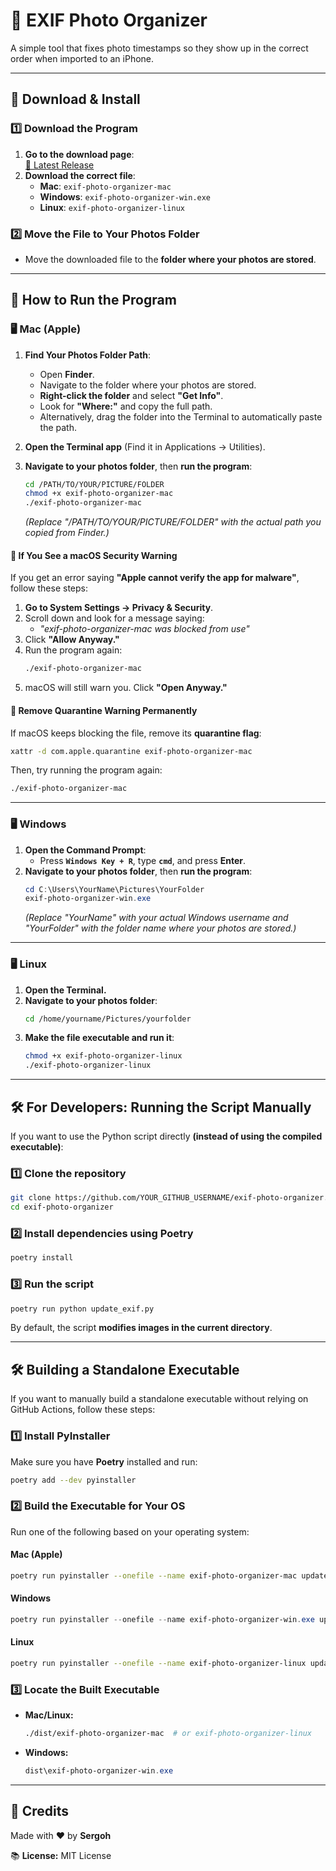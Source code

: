 # 🌝 EXIF Photo Organizer

A simple tool that fixes photo timestamps so they show up in the correct order when imported to an iPhone.

---

## 👥 Download & Install  

### **1️⃣ Download the Program**  
1. **Go to the download page**:  
   [🔗 Latest Release](https://github.com/YOUR_GITHUB_USERNAME/exif-photo-organizer/releases/latest)
2. **Download the correct file**:
   - **Mac**: `exif-photo-organizer-mac`
   - **Windows**: `exif-photo-organizer-win.exe`
   - **Linux**: `exif-photo-organizer-linux`

### **2️⃣ Move the File to Your Photos Folder**  
- Move the downloaded file to the **folder where your photos are stored**.

---

## 🚀 How to Run the Program  

### **🖥️ Mac (Apple)**
1. **Find Your Photos Folder Path**:
   - Open **Finder**.
   - Navigate to the folder where your photos are stored.
   - **Right-click the folder** and select **"Get Info"**.
   - Look for **"Where:"** and copy the full path.
   - Alternatively, drag the folder into the Terminal to automatically paste the path.

2. **Open the Terminal app** (Find it in Applications → Utilities).
3. **Navigate to your photos folder**, then **run the program**:
   ```bash
   cd /PATH/TO/YOUR/PICTURE/FOLDER
   chmod +x exif-photo-organizer-mac
   ./exif-photo-organizer-mac
   ```
   _(Replace "/PATH/TO/YOUR/PICTURE/FOLDER" with the actual path you copied from Finder.)_

#### **🔧 If You See a macOS Security Warning**
If you get an error saying **"Apple cannot verify the app for malware"**, follow these steps:

1. **Go to System Settings → Privacy & Security**.
2. Scroll down and look for a message saying:
   - *"exif-photo-organizer-mac was blocked from use"*
3. Click **"Allow Anyway."**
4. Run the program again:
   ```bash
   ./exif-photo-organizer-mac
   ```
5. macOS will still warn you. Click **"Open Anyway."**

#### **🔧 Remove Quarantine Warning Permanently**
If macOS keeps blocking the file, remove its **quarantine flag**:
```bash
xattr -d com.apple.quarantine exif-photo-organizer-mac
```
Then, try running the program again:
```bash
./exif-photo-organizer-mac
```

---

### **🖥️ Windows**
1. **Open the Command Prompt**:
   - Press **`Windows Key + R`**, type **`cmd`**, and press **Enter**.
2. **Navigate to your photos folder**, then **run the program**:
   ```powershell
   cd C:\Users\YourName\Pictures\YourFolder
   exif-photo-organizer-win.exe
   ```
   _(Replace "YourName" with your actual Windows username and "YourFolder" with the folder name where your photos are stored.)_

---

### **🖥️ Linux**
1. **Open the Terminal.**
2. **Navigate to your photos folder**:
   ```bash
   cd /home/yourname/Pictures/yourfolder
   ```
3. **Make the file executable and run it**:
   ```bash
   chmod +x exif-photo-organizer-linux
   ./exif-photo-organizer-linux
   ```

---

## 🛠️ For Developers: Running the Script Manually  

If you want to use the Python script directly **(instead of using the compiled executable)**:

### **1️⃣ Clone the repository**
```bash
git clone https://github.com/YOUR_GITHUB_USERNAME/exif-photo-organizer.git
cd exif-photo-organizer
```

### **2️⃣ Install dependencies using Poetry**
```bash
poetry install
```

### **3️⃣ Run the script**
```bash
poetry run python update_exif.py
```

By default, the script **modifies images in the current directory**.

---

## 🛠️ Building a Standalone Executable
If you want to manually build a standalone executable without relying on GitHub Actions, follow these steps:

### **1️⃣ Install PyInstaller**
Make sure you have **Poetry** installed and run:
```bash
poetry add --dev pyinstaller
```

### **2️⃣ Build the Executable for Your OS**
Run one of the following based on your operating system:

#### **Mac (Apple)**
```bash
poetry run pyinstaller --onefile --name exif-photo-organizer-mac update_exif.py
```

#### **Windows**
```powershell
poetry run pyinstaller --onefile --name exif-photo-organizer-win.exe update_exif.py
```

#### **Linux**
```bash
poetry run pyinstaller --onefile --name exif-photo-organizer-linux update_exif.py
```

### **3️⃣ Locate the Built Executable**
- **Mac/Linux:**  
  ```bash
  ./dist/exif-photo-organizer-mac  # or exif-photo-organizer-linux
  ```
- **Windows:**  
  ```powershell
  dist\exif-photo-organizer-win.exe
  ```

---

## 🌟 Credits  
Made with ❤️ by **Sergoh**  

📚 **License:** MIT License  
